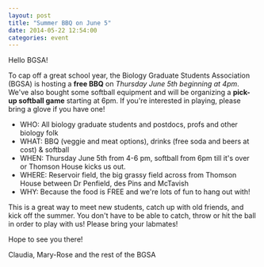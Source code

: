 ```yaml
---
layout: post
title: "Summer BBQ on June 5"
date: 2014-05-22 12:54:00
categories: event
---
```



Hello BGSA!

To cap off a great school year, the Biology Graduate Students Association (BGSA) is hosting a **free BBQ** on *Thursday June 5th beginning at 4pm*. 
We've also bought some softball equipment and will be organizing a **pick-up softball game** starting at 6pm. If you're interested in playing, please bring a glove if you have one!

* WHO: All biology graduate students and postdocs, profs and other biology folk
* WHAT: BBQ (veggie and meat options), drinks (free soda and beers at cost) & softball
* WHEN: Thursday June 5th from 4-6 pm, softball from 6pm till it's over or Thomson House kicks us out.
* WHERE: Reservoir field, the big grassy field across from Thomson House between Dr Penfield, des Pins and McTavish
* WHY: Because the food is FREE and we're lots of fun to hang out with!

This is a great way to meet new students, catch up with old friends, and kick off the summer. You don't have to be able to catch, throw or hit the ball in order to play with us! Please bring your labmates!

Hope to see you there!

Claudia, Mary-Rose and the rest of the BGSA
